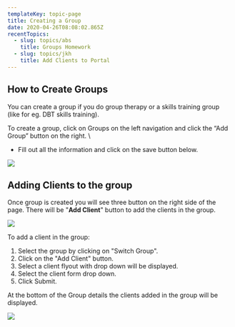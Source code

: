 ```yaml
---
templateKey: topic-page
title: Creating a Group
date: 2020-04-26T08:08:02.865Z
recentTopics:
  - slug: topics/abs
    title: Groups Homework
  - slug: topics/jkh
    title: Add Clients to Portal
---
```

## How to Create Groups

You can create a group if you do group therapy or a skills training group (like for eg. DBT skills training).

To create a group, click on Groups on the left navigation and click the “Add Group” button on the right. \

* Fill out all the information and click on the save button below.

![](/img/group_list.png)

## Adding  Clients to the group

Once group is created you will see three button on the right side of the page. There will be "**Add Client**" button to add the clients in the group.

![](/img/add_clients_in_group.png)

To add a client in the group:

1. Select the group by clicking on "Switch Group". 
2. Click on the "Add Client" button. 
3. Select a client flyout with drop down will be displayed. 
4. Select the client form drop down. 
5. Click Submit.

At the bottom of the Group details the clients added in the group will be displayed.

![](/img/clients_groups.png)
